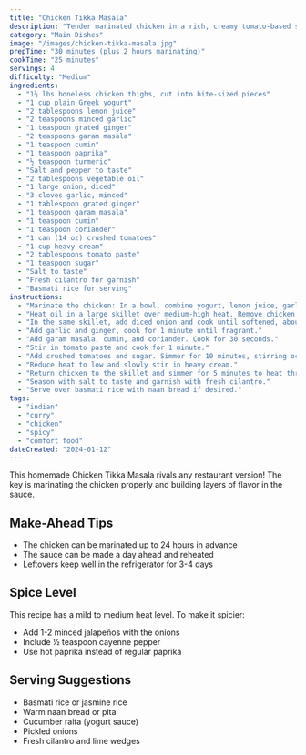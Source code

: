 ```yaml
---
title: "Chicken Tikka Masala"
description: "Tender marinated chicken in a rich, creamy tomato-based sauce with aromatic spices. A restaurant-quality Indian dish you can make at home."
category: "Main Dishes"
image: "/images/chicken-tikka-masala.jpg"
prepTime: "30 minutes (plus 2 hours marinating)"
cookTime: "25 minutes"
servings: 4
difficulty: "Medium"
ingredients:
  - "1½ lbs boneless chicken thighs, cut into bite-sized pieces"
  - "1 cup plain Greek yogurt"
  - "2 tablespoons lemon juice"
  - "2 teaspoons minced garlic"
  - "1 teaspoon grated ginger"
  - "2 teaspoons garam masala"
  - "1 teaspoon cumin"
  - "1 teaspoon paprika"
  - "½ teaspoon turmeric"
  - "Salt and pepper to taste"
  - "2 tablespoons vegetable oil"
  - "1 large onion, diced"
  - "3 cloves garlic, minced"
  - "1 tablespoon grated ginger"
  - "1 teaspoon garam masala"
  - "1 teaspoon cumin"
  - "1 teaspoon coriander"
  - "1 can (14 oz) crushed tomatoes"
  - "1 cup heavy cream"
  - "2 tablespoons tomato paste"
  - "1 teaspoon sugar"
  - "Salt to taste"
  - "Fresh cilantro for garnish"
  - "Basmati rice for serving"
instructions:
  - "Marinate the chicken: In a bowl, combine yogurt, lemon juice, garlic, ginger, garam masala, cumin, paprika, turmeric, salt, and pepper. Add chicken pieces and marinate for at least 2 hours or overnight."
  - "Heat oil in a large skillet over medium-high heat. Remove chicken from marinade and cook until browned and cooked through, about 6-8 minutes. Remove and set aside."
  - "In the same skillet, add diced onion and cook until softened, about 5 minutes."
  - "Add garlic and ginger, cook for 1 minute until fragrant."
  - "Add garam masala, cumin, and coriander. Cook for 30 seconds."
  - "Stir in tomato paste and cook for 1 minute."
  - "Add crushed tomatoes and sugar. Simmer for 10 minutes, stirring occasionally."
  - "Reduce heat to low and slowly stir in heavy cream."
  - "Return chicken to the skillet and simmer for 5 minutes to heat through."
  - "Season with salt to taste and garnish with fresh cilantro."
  - "Serve over basmati rice with naan bread if desired."
tags:
  - "indian"
  - "curry"
  - "chicken"
  - "spicy"
  - "comfort food"
dateCreated: "2024-01-12"
---
```


This homemade Chicken Tikka Masala rivals any restaurant version! The key is marinating the chicken properly and building layers of flavor in the sauce.

## Make-Ahead Tips

- The chicken can be marinated up to 24 hours in advance
- The sauce can be made a day ahead and reheated
- Leftovers keep well in the refrigerator for 3-4 days

## Spice Level

This recipe has a mild to medium heat level. To make it spicier:
- Add 1-2 minced jalapeños with the onions
- Include ½ teaspoon cayenne pepper
- Use hot paprika instead of regular paprika

## Serving Suggestions

- Basmati rice or jasmine rice
- Warm naan bread or pita
- Cucumber raita (yogurt sauce)
- Pickled onions
- Fresh cilantro and lime wedges
